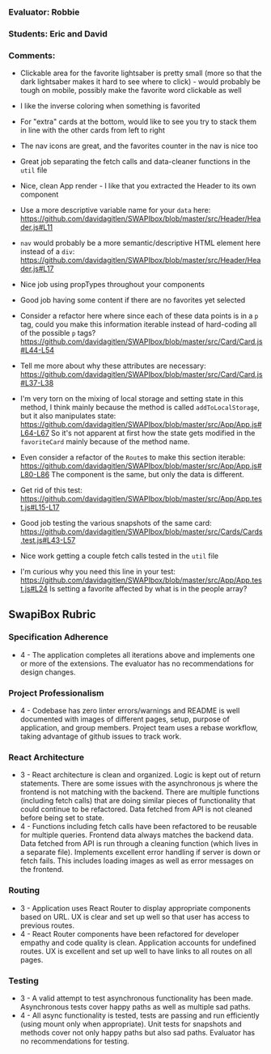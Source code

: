 ### Evaluator: Robbie
### Students: Eric and David
### Comments:

* Clickable area for the favorite lightsaber is pretty small (more so that the dark lightsaber makes it hard to see where to click) - would probably be tough on mobile, possibly make the favorite word clickable as well
* I like the inverse coloring when something is favorited
* For "extra" cards at the bottom, would like to see you try to stack them in line with the other cards from left to right
* The nav icons are great, and the favorites counter in the nav is nice too

* Great job separating the fetch calls and data-cleaner functions in the `util` file
* Nice, clean App render - I like that you extracted the Header to its own component
* Use a more descriptive variable name for your `data` here: https://github.com/davidagitlen/SWAPIbox/blob/master/src/Header/Header.js#L11
* `nav` would probably be a more semantic/descriptive HTML element here instead of a `div`: https://github.com/davidagitlen/SWAPIbox/blob/master/src/Header/Header.js#L17
* Nice job using propTypes throughout your components
* Good job having some content if there are no favorites yet selected
* Consider a refactor here where since each of these data points is in a `p` tag, could you make this information iterable instead of hard-coding all of the possible `p` tags? https://github.com/davidagitlen/SWAPIbox/blob/master/src/Card/Card.js#L44-L54
* Tell me more about why these attributes are necessary: https://github.com/davidagitlen/SWAPIbox/blob/master/src/Card/Card.js#L37-L38
* I'm very torn on the mixing of local storage and setting state in this method, I think mainly because the method is called `addToLocalStorage`, but it also manipulates state: https://github.com/davidagitlen/SWAPIbox/blob/master/src/App/App.js#L64-L67 So it's not apparent at first how the state gets modified in the `favoriteCard` mainly because of the method name.
* Even consider a refactor of the `Route`s to make this section iterable: https://github.com/davidagitlen/SWAPIbox/blob/master/src/App/App.js#L80-L86 The component is the same, but only the data is different.

* Get rid of this test: https://github.com/davidagitlen/SWAPIbox/blob/master/src/App/App.test.js#L15-L17
* Good job testing the various snapshots of the same card: https://github.com/davidagitlen/SWAPIbox/blob/master/src/Cards/Cards.test.js#L43-L57
* Nice work getting a couple fetch calls tested in the `util` file
* I'm curious why you need this line in your test: https://github.com/davidagitlen/SWAPIbox/blob/master/src/App/App.test.js#L24 Is setting a favorite affected by what is in the people array?


## SwapiBox Rubric

### Specification Adherence

* 4 - The application completes all iterations above and implements one or more of the extensions.  The evaluator has no recommendations for design changes.

### Project Professionalism

* 4 - Codebase has zero linter errors/warnings and README is well documented with images of different pages, setup, purpose of application, and group members. Project team uses a rebase workflow, taking advantage of github issues to track work.

### React Architecture

* 3 - React architecture is clean and organized.  Logic is kept out of return statements.  There are some issues with the asynchronous js where the frontend is not matching with the backend.  There are multiple functions (including fetch calls) that are doing similar pieces of functionality that could continue to be refactored. Data fetched from API is not cleaned before being set to state.
* 4 - Functions including fetch calls have been refactored to be reusable for multiple queries.  Frontend data always matches the backend data.  Data fetched from API is run through a cleaning function (which lives in a separate file).  Implements excellent error handling if server is down or fetch fails.  This includes loading images as well as error messages on the frontend.

### Routing

* 3 - Application uses React Router to display appropriate components based on URL.  UX is clear and set up well so that user has access to previous routes.
* 4 - React Router components have been refactored for developer empathy and code quality is clean.  Application accounts for undefined routes. UX is excellent and set up well to have links to all routes on all pages.

### Testing

* 3 - A valid attempt to test asynchronous functionality has been made.  Asynchronous tests cover happy paths as well as multiple sad paths.
* 4 - All async functionality is tested, tests are passing and run efficiently (using mount only when appropriate).  Unit tests for snapshots and methods cover not only happy paths but also sad paths.  Evaluator has no recommendations for testing.